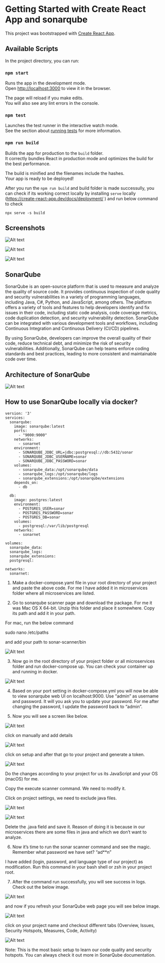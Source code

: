 # Getting Started with Create React App and sonarqube

This project was bootstrapped with [Create React App](https://github.com/facebook/create-react-app).

## Available Scripts

In the project directory, you can run:

### `npm start`

Runs the app in the development mode.\
Open [http://localhost:3000](http://localhost:3000) to view it in the browser.

The page will reload if you make edits.\
You will also see any lint errors in the console.

### `npm test`

Launches the test runner in the interactive watch mode.\
See the section about [running tests](https://facebook.github.io/create-react-app/docs/running-tests) for more information.

### `npm run build`

Builds the app for production to the `build` folder.\
It correctly bundles React in production mode and optimizes the build for the best performance.

The build is minified and the filenames include the hashes.\
Your app is ready to be deployed!

After you run the `npm run build` and build folder is made successully, you can check if its working correct locally by installing `serve` locally (https://create-react-app.dev/docs/deployment/ ) and run below command to check

`npx serve -s build` 

## Screenshots

![Alt text](https://github.com/usman10scorpio/sonarQube/blob/main/public/screenshots/one.png "User Inteface mains screen")

![Alt text](https://github.com/usman10scorpio/sonarQube/blob/main/public/screenshots/two.png "Search results - web")

![Alt text](https://github.com/usman10scorpio/sonarQube/blob/main/public/screenshots/three.png "Search results - mobile")

## SonarQube

SonarQube is an open-source platform that is used to measure and analyze the quality of source code. It provides continuous inspection of code quality and security vulnerabilities in a variety of programming languages, including Java, C#, Python, and JavaScript, among others.
The platform offers a variety of tools and features to help developers identify and fix issues in their code, including static code analysis, code coverage metrics, code duplication detection, and security vulnerability detection. SonarQube can be integrated with various development tools and workflows, including Continuous Integration and Continuous Delivery (CI/CD) pipelines.

By using SonarQube, developers can improve the overall quality of their code, reduce technical debt, and minimize the risk of security vulnerabilities. Additionally, SonarQube can help teams enforce coding standards and best practices, leading to more consistent and maintainable code over time.

## Architecture of SonarQube

![Alt text](https://github.com/usman10scorpio/sonarQube/blob/main/public/screenshots/architecture.png "architecture of sonarqube")

## How to use SonarQube locally via docker?

```
version: '3'
services:
  sonarqube:
    image: sonarqube:latest
    ports:
      - "9000:9000"
    networks:
      - sonarnet
    environment:
      - SONARQUBE_JDBC_URL=jdbc:postgresql://db:5432/sonar
      - SONARQUBE_JDBC_USERNAME=sonar
      - SONARQUBE_JDBC_PASSWORD=sonar
    volumes:
      - sonarqube_data:/opt/sonarqube/data
      - sonarqube_logs:/opt/sonarqube/logs
      - sonarqube_extensions:/opt/sonarqube/extensions
    depends_on:
      - db

  db:
    image: postgres:latest
    environment:
      - POSTGRES_USER=sonar
      - POSTGRES_PASSWORD=sonar
      - POSTGRES_DB=sonar
    volumes:
      - postgresql:/var/lib/postgresql
    networks:
      - sonarnet

volumes:
  sonarqube_data:
  sonarqube_logs:
  sonarqube_extensions:
  postgresql: 

networks:
  sonarnet:

```

1.	Make a docker-compose.yaml file in your root directory of your project and paste the above code. For me I have added it in microservices folder where all microservices are listed.

2.	Go to sonarqube scanner page and download the package. For me it was Mac OS X 64-bit. Unzip this folder and place it somewhere. Copy its path and add it in your path. 

  For mac, run the below command

  sudo nano /etc/paths

  and add your path to sonar-scanner/bin

![Alt text](https://github.com/usman10scorpio/sonarQube/blob/main/public/screenshots/paths.png "paths")

3.	Now go in the root directory of your project folder or all microservices folder and run docker-compose up. You can check your container up and running in docker.

![Alt text](https://github.com/usman10scorpio/sonarQube/blob/main/public/screenshots/docker.png "docker")

4.	Based on your port setting in docker-compose.yml you will now be able to view sonarqube web UI on localhost:9000. Use “admin” as username and password. It will you ask you to update your password. For me after changing the password, I update the password back to “admin”.

5.	Now you will see a screen like below.

![Alt text](https://github.com/usman10scorpio/sonarQube/blob/main/public/screenshots/dashboard.png "sonarqube_screen_one")

   click on manually and add details

![Alt text](https://github.com/usman10scorpio/sonarQube/blob/main/public/screenshots/create.png "sonarqube_screen_two")

   click on setup and after that go to your project and generate a token.

![Alt text](https://github.com/usman10scorpio/sonarQube/blob/main/public/screenshots/provide_token.png "sonarqube_screen_three")

  Do the changes according to your project for us its JavaScript and your OS (macOS) for me.

  Copy the execute scanner command. We need to modify it.

  Click on project settings, we need to exclude java files.

![Alt text](https://github.com/usman10scorpio/sonarQube/blob/main/public/screenshots/run_analysis.png "sonarqube_screen_five")

![Alt text](https://github.com/usman10scorpio/sonarQube/blob/main/public/screenshots/java.png "sonarqube_screen_six")

  Delete the .java field and save it. Reason of doing it is because in our microservices there are some files in java and which we don’t want to analyze.

6.	Now it’s time to run the sonar scanner command and see the magic. Remember what password we have set? “ad**n”

  I have added (login, password, and language type of our project) as modification. Run this command in your bash shell or zsh in your project root.

7.	After the command run successfully, you will see success in logs. Check out the below image.

![Alt text](https://github.com/usman10scorpio/sonarQube/blob/main/public/screenshots/logs.png "sonarqube_screen_eight")

  and now if you refresh your SonarQube web page you will see below image.

![Alt text](https://github.com/usman10scorpio/sonarQube/blob/main/public/screenshots/stats.png "sonarqube_screen_nine")

  click on your project name and checkout different tabs (Overview, Issues, Security Hotspots, Measures, Code, Activity)

![Alt text](https://github.com/usman10scorpio/sonarQube/blob/main/public/screenshots/bugs.png "sonarqube_screen_ten")

  Note: This is the most basic setup to learn our code quality and security hotspots. You can always check it out more in SonarQube documentation.


